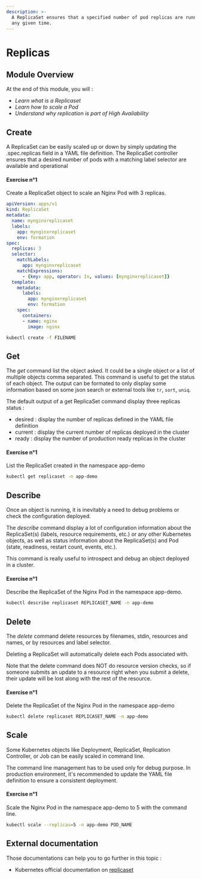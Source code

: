 ```yaml
---
description: >-
  A ReplicaSet ensures that a specified number of pod replicas are running at
  any given time.
---
```


# Replicas

## Module Overview

At the end of this module, you will :

* _Learn what is a Replicaset_
* _Learn how to scale a Pod_
* _Understand why replication is part of High Availability_

## Create

A ReplicaSet can be easily scaled up or down by simply updating the .spec.replicas field in a YAML file definition. The ReplicaSet controller ensures that a desired number of pods with a matching label selector are available and operational

#### Exercise n°1

Create a ReplicaSet object to scale an Nginx Pod with 3 replicas.

```yaml
apiVersion: apps/v1
kind: ReplicaSet
metadata:
  name: mynginxreplicaset
  labels:
    app: mynginxreplicaset
    env: formation
spec:
  replicas: 3
  selector:
    matchLabels:
      app: mynginxreplicaset
    matchExpressions:
      - {key: app, operator: In, values: [mynginxreplicaset]}
  template:
    metadata:
      labels:
        app: mynginxreplicaset
        env: formation
    spec:
      containers:
      - name: nginx
        image: nginx
```

```bash
kubectl create -f FILENAME
```

## Get

The _get_ command list the object asked. It could be a single object or a list of multiple objects comma separated. This command is useful to get the status of each object. The output can be formated to only display some information based on some json search or external tools like `tr`, `sort`, `uniq`.

The default output of a get ReplicaSet command display three replicas status :

* desired : display the number of replicas defined in the YAML file definition
* current : display the current number of replicas deployed in the cluster
* ready : display the number of production ready replicas in the cluster

#### Exercise n°1

List the ReplicaSet created in the namespace app-demo

```bash
kubectl get replicaset -n app-demo
```

## Describe

Once an object is running, it is inevitably a need to debug problems or check the configuration deployed.

The _describe_ command display a lot of configuration information about the ReplicaSet\(s\) \(labels, resource requirements, etc.\) or any other Kubernetes objects, as well as status information about the ReplicaSet\(s\) and Pod \(state, readiness, restart count, events, etc.\).

This command is really useful to introspect and debug an object deployed in a cluster.

#### Exercise n°1

Describe the ReplicaSet of the Nginx Pod in the namespace app-demo.

```bash
kubectl describe replicaset REPLICASET_NAME -n app-demo
```

## Delete

The _delete_ command delete resources by filenames, stdin, resources and names, or by resources and label selector.

Deleting a ReplicaSet will automatically delete each Pods associated with.

Note that the delete command does NOT do resource version checks, so if someone submits an update to a resource right when you submit a delete, their update will be lost along with the rest of the resource.

#### Exercise n°1

Delete the ReplicaSet of the Nginx Pod in the namespace app-demo

```bash
kubectl delete replicaset REPLICASET_NAME -n app-demo
```

## Scale

Some Kubernetes objects like Deployment, ReplicaSet, Replication Controller, or Job can be easily scaled in command line.

The command line management has to be used only for debug purpose. In production environment, it's recommended to update the YAML file definition to ensure a consistent deployment.

#### Exercise n°1

Scale the Nginx Pod in the namespace app-demo to 5 with the command line.

```bash
kubectl scale --replicas=5 -n app-demo POD_NAME
```

## External documentation

Those documentations can help you to go further in this topic :

* Kubernetes official documentation on [replicaset](https://kubernetes.io/docs/concepts/workloads/controllers/replicaset/)
